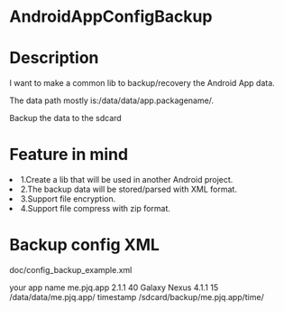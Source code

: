 AndroidAppConfigBackup
======================


Description
=====================
I want to make a common lib to backup/recovery the Android App data.

The data path mostly is:/data/data/app.packagename/.

Backup the data to the sdcard

 
Feature in mind
=====================
<li> 1.Create a lib that will be used in another Android project.</li>

<li> 2.The backup data will be stored/parsed with XML format.</li>

<li> 3.Support file encryption.</li>

<li> 4.Support file compress with zip format.</li>


Backup config XML
=====================

doc/config_backup_example.xml

<xml>
<root>
	<app_info>
		<app_name> your app name </app_name>
		<package_name>me.pjq.app</package_name>
		<app_version_name>2.1.1</app_version_name>
		<app_version_code>40</app_version_code>
	</app_info>
	<device_info>
		<model>Galaxy Nexus</model>
		<sdk_version>4.1.1</sdk_version>
		<api_level>15</api_level>
	</device_info>
	<backup_info>
		<origin>/data/data/me.pjq.app/</origin>
		<backup_time>timestamp</backup_time>
		<dest>/sdcard/backup/me.pjq.app/time/</dest>
	</backup_info>	
</root>
</xml>




